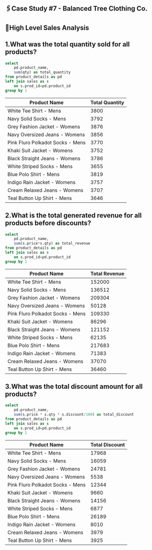 ## 🖇️Case Study #7 - Balanced Tree Clothing Co.
## 📎High Level Sales Analysis

## 1.What was the total quantity sold for all products?
````sql
select 	
	pd.product_name,
	sum(qty) as total_quantity
from product_details as pd 
left join sales as s 
	on s.prod_id=pd.product_id 
group by 1	
````
| Product Name                     | Total Quantity |
|----------------------------------|----------------|
| White Tee Shirt - Mens           | 3800           |
| Navy Solid Socks - Mens          | 3792           |
| Grey Fashion Jacket - Womens     | 3876           |
| Navy Oversized Jeans - Womens    | 3856           |
| Pink Fluro Polkadot Socks - Mens | 3770           |
| Khaki Suit Jacket - Womens       | 3752           |
| Black Straight Jeans - Womens    | 3786           |
| White Striped Socks - Mens       | 3655           |
| Blue Polo Shirt - Mens           | 3819           |
| Indigo Rain Jacket - Womens      | 3757           |
| Cream Relaxed Jeans - Womens     | 3707           |
| Teal Button Up Shirt - Mens      | 3646           |


## 2.What is the total generated revenue for all products before discounts?	
````sql	 
select 
	pd.product_name,
	sum(s.price*s.qty) as total_revenue 
from product_details as pd 
left join sales as s 
	on s.prod_id=pd.product_id
group by 1
````
| Product Name                     | Total Revenue |
|----------------------------------|---------------|
| White Tee Shirt - Mens           | 152000        |
| Navy Solid Socks - Mens          | 136512        |
| Grey Fashion Jacket - Womens     | 209304        |
| Navy Oversized Jeans - Womens    | 50128         |
| Pink Fluro Polkadot Socks - Mens | 109330        |
| Khaki Suit Jacket - Womens       | 86296         |
| Black Straight Jeans - Womens    | 121152        |
| White Striped Socks - Mens       | 62135         |
| Blue Polo Shirt - Mens           | 217683        |
| Indigo Rain Jacket - Womens      | 71383         |
| Cream Relaxed Jeans - Womens     | 37070         |
| Teal Button Up Shirt - Mens      | 36460         |

## 3.What was the total discount amount for all products?
````sql 
select 
	pd.product_name,
	sum(s.price * s.qty * s.discount/100) as total_discount
from product_details as pd 
left join sales as s 
	on s.prod_id=pd.product_id
group by 1	
````
| Product Name                     | Total Discount |
|----------------------------------|----------------|
| White Tee Shirt - Mens           | 17968          |
| Navy Solid Socks - Mens          | 16059          |
| Grey Fashion Jacket - Womens     | 24781          |
| Navy Oversized Jeans - Womens    | 5538           |
| Pink Fluro Polkadot Socks - Mens | 12344          |
| Khaki Suit Jacket - Womens       | 9660           |
| Black Straight Jeans - Womens    | 14156          |
| White Striped Socks - Mens       | 6877           |
| Blue Polo Shirt - Mens           | 26189          |
| Indigo Rain Jacket - Womens      | 8010           |
| Cream Relaxed Jeans - Womens     | 3979           |
| Teal Button Up Shirt - Mens      | 3925           |

